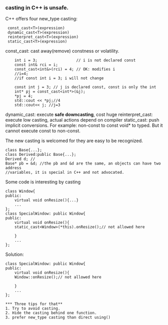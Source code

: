  ### casting in C++ is unsafe.
C++ offers four new_type casting:
```
 const_cast<T>(expression)
 dynamic_cast<T>(expression)
 reinterpret_cast<T>(expression)
 static_cast<T>(expression)
```
const_cast: cast away(remove) constness or volatility.
```
    int i = 3;                 // i is not declared const
    const int& rci = i; 
    const_cast<int&>(rci) = 4; // OK: modifies i
	//i=4;
	//if const int i = 3; i will not change
```
```
	const int j = 3; // j is declared const, const is only the int
	int* pj = const_cast<int*>(&j);
	*pj = 4;
    std::cout << *pj;//4
	std::cout<< j; //j=3
```
dynamic_cast: execute **safe downcasting**, cost huge
reinterpret_cast: execute low casting, actual actions depend on compiler
static_cast: push implicit conversions. For example: non-const to const
void* to typed. But it cannot execute const to non-const.

The new casting is welcomed for they are easy to be recognized.
```	
class Base{...};
class Derived:public Base{...};
Derived d; //
Base* pb = &d; //the pb and &d are the same, an objects can have two address
//variables, it is special in C++ and not advocated.
```
Some code is interesting by casting
```
class Window{
public:	
	virtual void onResize(){...}
	...
};
class SpecialWindow: public Window{
public:
	virtual void onResize(){
	static_cast<Window>(*this).onResize();// not allowed here
	
	}
	...
};
```
Solution:
```
class SpecialWindow: public Window{
public:
	virtual void onResize(){
	Window::onResize();// not allowed here
	
	}
	...
};

*** Three tips for that**
1. Try to avoid casting.
2. Hide the casting behind one function.
3. prefer new_type casting than direct using()


 